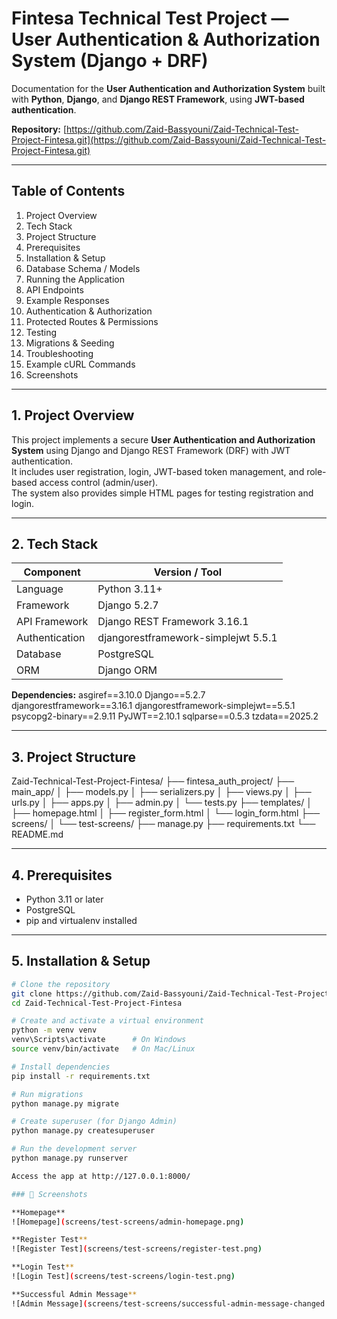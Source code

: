 # Fintesa Technical Test Project — User Authentication & Authorization System (Django + DRF)

Documentation for the **User Authentication and Authorization System** built with **Python**, **Django**, and **Django REST Framework**, using **JWT-based authentication**.

**Repository:** [https://github.com/Zaid-Bassyouni/Zaid-Technical-Test-Project-Fintesa.git](https://github.com/Zaid-Bassyouni/Zaid-Technical-Test-Project-Fintesa.git)

---

## Table of Contents

1. Project Overview  
2. Tech Stack  
3. Project Structure  
4. Prerequisites  
5. Installation & Setup  
6. Database Schema / Models  
7. Running the Application  
8. API Endpoints  
9. Example Responses  
10. Authentication & Authorization  
11. Protected Routes & Permissions  
12. Testing  
13. Migrations & Seeding  
14. Troubleshooting  
15. Example cURL Commands  
16. Screenshots  

---

## 1. Project Overview

This project implements a secure **User Authentication and Authorization System** using Django and Django REST Framework (DRF) with JWT authentication.  
It includes user registration, login, JWT-based token management, and role-based access control (admin/user).  
The system also provides simple HTML pages for testing registration and login.

---

## 2. Tech Stack

| Component      | Version / Tool                      |
| -------------- | ----------------------------------- |
| Language       | Python 3.11+                        |
| Framework      | Django 5.2.7                        |
| API Framework  | Django REST Framework 3.16.1        |
| Authentication | djangorestframework-simplejwt 5.5.1 |
| Database       | PostgreSQL                          |
| ORM            | Django ORM                          |

**Dependencies:**
asgiref==3.10.0
Django==5.2.7
djangorestframework==3.16.1
djangorestframework-simplejwt==5.5.1
psycopg2-binary==2.9.11
PyJWT==2.10.1
sqlparse==0.5.3
tzdata==2025.2

---

## 3. Project Structure
Zaid-Technical-Test-Project-Fintesa/
├── fintesa_auth_project/
├── main_app/
│ ├── models.py
│ ├── serializers.py
│ ├── views.py
│ ├── urls.py
│ ├── apps.py
│ ├── admin.py
│ └── tests.py
├── templates/
│ ├── homepage.html
│ ├── register_form.html
│ └── login_form.html
├── screens/
│ └── test-screens/
├── manage.py
├── requirements.txt
└── README.md


---

## 4. Prerequisites

- Python 3.11 or later  
- PostgreSQL  
- pip and virtualenv installed

---

## 5. Installation & Setup

```bash
# Clone the repository
git clone https://github.com/Zaid-Bassyouni/Zaid-Technical-Test-Project-Fintesa.git
cd Zaid-Technical-Test-Project-Fintesa

# Create and activate a virtual environment
python -m venv venv
venv\Scripts\activate      # On Windows
source venv/bin/activate   # On Mac/Linux

# Install dependencies
pip install -r requirements.txt

# Run migrations
python manage.py migrate

# Create superuser (for Django Admin)
python manage.py createsuperuser

# Run the development server
python manage.py runserver

Access the app at http://127.0.0.1:8000/

### 🧩 Screenshots

**Homepage**
![Homepage](screens/test-screens/admin-homepage.png)

**Register Test**
![Register Test](screens/test-screens/register-test.png)

**Login Test**
![Login Test](screens/test-screens/login-test.png)

**Successful Admin Message**
![Admin Message](screens/test-screens/successful-admin-message-changed.png)
